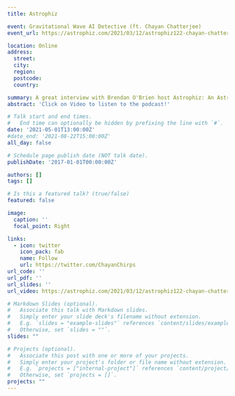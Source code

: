 ```yaml
---
title: Astrophiz

event: Gravitational Wave AI Detective (ft. Chayan Chatterjee)
event_url: https://astrophiz.com/2021/03/12/astrophiz122-chayan-chatterjee-gravitational-wave-ai-detective/

location: Online
address:
  street: 
  city: 
  region: 
  postcode: 
  country: 

summary: A great interview with Brendan O'Brien host Astrophiz: An Astronomy Podcast, on gravitational wave localization, astronomy and PhD life in general.
abstract: 'Click on Video to listen to the podcast!'

# Talk start and end times.
#   End time can optionally be hidden by prefixing the line with `#`.
date: '2021-05-01T13:00:00Z'
#date_end: '2021-08-22T15:00:00Z'
all_day: false

# Schedule page publish date (NOT talk date).
publishDate: '2017-01-01T00:00:00Z'

authors: []
tags: []

# Is this a featured talk? (true/false)
featured: false

image:
  caption: ''
  focal_point: Right

links:
  - icon: twitter
    icon_pack: fab
    name: Follow
    url: https://twitter.com/ChayanChirps
url_code: ''
url_pdf: ''
url_slides: ''
url_video: https://astrophiz.com/2021/03/12/astrophiz122-chayan-chatterjee-gravitational-wave-ai-detective/

# Markdown Slides (optional).
#   Associate this talk with Markdown slides.
#   Simply enter your slide deck's filename without extension.
#   E.g. `slides = "example-slides"` references `content/slides/example-slides.md`.
#   Otherwise, set `slides = ""`.
slides: ""

# Projects (optional).
#   Associate this post with one or more of your projects.
#   Simply enter your project's folder or file name without extension.
#   E.g. `projects = ["internal-project"]` references `content/project/deep-learning/index.md`.
#   Otherwise, set `projects = []`.
projects: ""
---
```


